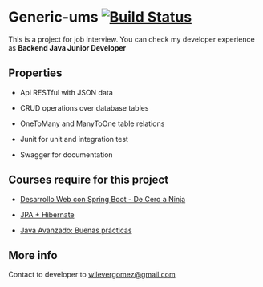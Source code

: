 # Generic-ums [![Build Status](https://travis-ci.com/wilever/generic-ums.svg?branch=master)](https://travis-ci.com/wilever/generic-ums)

This is a project for job interview. You can check my developer experience as **Backend Java Junior Developer**

## Properties

- Api RESTful with JSON data

- CRUD operations over database tables

- OneToMany and ManyToOne table relations

- Junit for unit and integration test

- Swagger for documentation

## Courses require for this project

- [Desarrollo Web con Spring Boot - De Cero a Ninja](https://www.udemy.com/desarrollo-web-con-spring-framework-4-de-cero-a-ninja/)

- [JPA + Hibernate](https://www.makigas.es/series/jpa-hibernate)

- [Java Avanzado: Buenas prácticas](https://www.video2brain.com/mx/cursos/java-avanzado-buenas-practicas)

## More info

Contact to developer to wilevergomez@gmail.com
